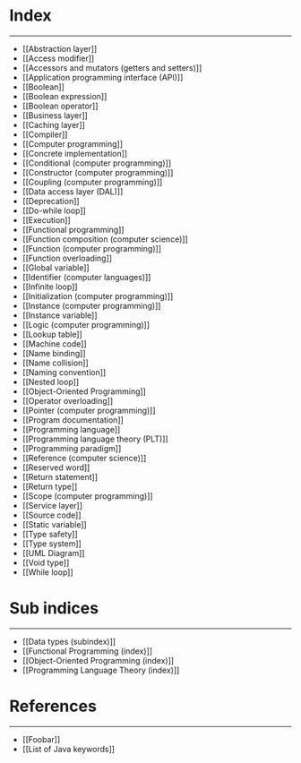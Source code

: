 # Index
---
- [[Abstraction layer]]
- [[Access modifier]]
- [[Accessors and mutators (getters and setters)]]
- [[Application programming interface (API)]]
- [[Boolean]]
- [[Boolean expression]]
- [[Boolean operator]]
- [[Business layer]]
- [[Caching layer]]
- [[Compiler]]
- [[Computer programming]]
- [[Concrete implementation]]
- [[Conditional (computer programming)]]
- [[Constructor (computer programming)]]
- [[Coupling (computer programming)]]
- [[Data access layer (DAL)]]
- [[Deprecation]]
- [[Do-while loop]]
- [[Execution]]
- [[Functional programming]]
- [[Function composition (computer science)]]
- [[Function (computer programming)]]
- [[Function overloading]]
- [[Global variable]]
- [[Identifier (computer languages)]]
- [[Infinite loop]]
- [[Initialization (computer programming)]]
- [[Instance (computer programming)]]
- [[Instance variable]]
- [[Logic (computer programming)]]
- [[Lookup table]]
- [[Machine code]]
- [[Name binding]]
- [[Name collision]]
- [[Naming convention]]
- [[Nested loop]]
- [[Object-Oriented Programming]]
- [[Operator overloading]]
- [[Pointer (computer programming)]]
- [[Program documentation]]
- [[Programming language]]
- [[Programming language theory (PLT)]]
- [[Programming paradigm]]
- [[Reference (computer science)]]
- [[Reserved word]]
- [[Return statement]]
- [[Return type]]
- [[Scope (computer programming)]]
- [[Service layer]]
- [[Source code]]
- [[Static variable]]
- [[Type safety]]
- [[Type system]]
- [[UML Diagram]]
- [[Void type]]
- [[While loop]]

# Sub indices
---
- [[Data types (subindex)]]
- [[Functional Programming (index)]]
- [[Object-Oriented Programming (index)]]
- [[Programming Language Theory (index)]]

# References
---
- [[Foobar]]
- [[List of Java keywords]]
